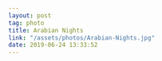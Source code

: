 ```yaml
---
layout: post
tag: photo
title: Arabian Nights
link: "/assets/photos/Arabian-Nights.jpg"
date: 2019-06-24 13:33:52
---
```

